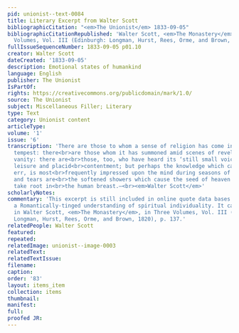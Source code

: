 ```yaml
---
pid: unionist--text-0084
title: Literary Excerpt from Walter Scott
bibliographicCitation: "<em>The Unionist</em> 1833-09-05"
bibliographicCitationRepublished: 'Walter Scott, <em>The Monastery</em>, in Three
  Volumes, Vol. III (Edinburgh: Longman, Hurst, Rees, Orme, and Brown, 1820), p. 137'
fullIssueSequenceNumber: 1833-09-05 p01.10
creator: Walter Scott
dateCreated: '1833-09-05'
description: Emotional states of humankind
language: English
publisher: The Unionist
IsPartOf: 
rights: https://creativecommons.org/publicdomain/mark/1.0/
source: The Unionist
subject: Miscellaneous Filler; Literary
type: Text
category: Unionist content
articleType: 
volume: '1'
issue: '6'
transcription: 'There are those to whom a sense of religion has come in storm and
  tempest: there<br>are those whom it has summoned amid scenes of revelry and idle
  vanity: there are<br>those, too, who have heard its ‘still small voice’ amid rural
  leisure and placid<br>contentment; but perhaps the knowledge which causeth not to
  err, is most<br>frequently impressed upon the mind during seasons of affliction;
  and tears are<br>the softened showers which cause the seed of heaven to spring and
  take root in<br>the human breast.—<br><em>Walter Scott</em>'
scholarlyNotes: 
commentary: 'This excerpt is still included in online quote data bases today. It encapsulates
  a Romantically-tinged understanding of spiritual individuality. It can be found
  in Walter Scott, <em>The Monastery</em>, in Three Volumes, Vol. III (Edinburgh:
  Longman, Hurst, Rees, Orme, and Brown, 1820), p. 137.'
relatedPeople: Walter Scott
featured: 
repeated: 
relatedImage: unionist--image-0003
relatedText: 
relatedTextIssue: 
filename: 
caption: 
order: '83'
layout: items_item
collection: items
thumbnail: 
manifest: 
full: 
proofed JR: 
---
```


